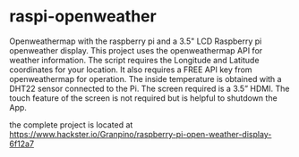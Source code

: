 # raspi-openweather
Openweathermap with the raspberry pi and a 3.5" LCD
 Raspberry pi openweather display.  This project uses the openweathermap API for weather information. 
 The script requires the Longitude and Latitude coordinates for your location. It also requires a 
 FREE  API key from openweathermap for operation. The inside temperature is obtained with a DHT22 sensor 
 connected to the Pi. The screen required is a 3.5” HDMI. The touch feature of the screen is not required 
 but is helpful to shutdown the App. 
 
the complete project is located at https://www.hackster.io/Granpino/raspberry-pi-open-weather-display-6f12a7 
